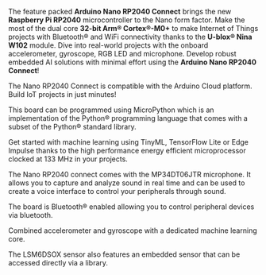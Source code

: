 <FeatureDescription>

The feature packed **Arduino Nano RP2040 Connect** brings the new **Raspberry Pi RP2040** microcontroller to the Nano form factor. Make the most of the dual core **32-bit Arm® Cortex®-M0+** to make Internet of Things projects with Bluetooth® and WiFi connectivity thanks to the **U-blox® Nina W102** module. Dive into real-world projects with the onboard accelerometer, gyroscope, RGB LED and microphone. Develop robust embedded AI solutions with minimal effort using the **Arduino Nano RP2040 Connect**!

</FeatureDescription>

<FeatureList>

<Feature title="Arduino Cloud" image="wifi">
The Nano RP2040 Connect is compatible with the Arduino Cloud platform. Build IoT projects in just minutes!
<FeatureWrapper>
  <FeatureLink title="Go to Platform" url="https://app.arduino.cc/"/>
</FeatureWrapper>
</Feature>

<Feature title="Python® Support" image="python">

This board can be programmed using MicroPython which is an implementation of the Python® programming language that comes with a subset of the Python® standard library.
<FeatureWrapper>
<FeatureLink variant="primary" title="Documentation" url="/tutorials/nano-33-ble-sense/micropython-installation"/>
<FeatureLink variant="secondary" title="Learn More" url="/micropython"/>
</FeatureWrapper>
</Feature>

<Feature title="Machine Learning" image="core">

Get started with machine learning using TinyML, TensorFlow Lite or Edge Impulse thanks to the high performance energy efficient microprocessor clocked at 133 MHz in your projects.
<FeatureWrapper>
<FeatureLink variant="primary" title="Documentation" url="/tutorials/nano-rp2040-connect/rp2040-imu-advanced"/>
<FeatureLink variant="secondary" title="Library" url="https://github.com/stm32duino/X-NUCLEO-IKS01A3"/>
</FeatureWrapper>
</Feature>

<Feature title="Omnidirectional Microphone" image="microphone">

The Nano RP2040 connect comes with the MP34DT06JTR microphone. It allows you to capture and analyze sound in real time and can be used to create a voice interface to control your peripherals through sound.
<FeatureWrapper>
<FeatureLink variant="primary" title="Documentation" url="/tutorials/nano-rp2040-connect/rp2040-microphone-basics"/>
<FeatureLink variant="secondary" title="Library" url="/learn/built-in-libraries/pdm"/>
</FeatureWrapper>
</Feature>

<Feature title="Bluetooth" image="bluetooth">

The board is Bluetooth® enabled allowing you to control peripheral devices via bluetooth.
<FeatureWrapper>
<FeatureLink variant="primary" title="Documentation" url="/tutorials/nano-rp2040-connect/rp2040-ble-device-to-device"/>
<FeatureLink variant="secondary" title="Library" url="https://www.arduino.cc/reference/en/libraries/arduinoble/"/>
</FeatureWrapper>
</Feature>

<Feature title="6-axis IMU" image="imu">

Combined accelerometer and gyroscope with a dedicated machine learning core.
<FeatureWrapper>
<FeatureLink variant="primary" title="Documentation" url="/tutorials/nano-rp2040-connect/rp2040-imu-basics"/>
<FeatureLink variant="secondary" title="Library" url="https://www.arduino.cc/reference/en/libraries/arduino_lsm6dsox/"/>
</FeatureWrapper>
</Feature>

<Feature title="Temperature Sensor" image="temperature-sensor">

The LSM6DSOX sensor also features an embedded sensor that can be accessed directly via a library.
<FeatureWrapper>
<FeatureLink variant="primary" title="Documentation" url="/tutorials/nano-rp2040-connect/rp2040-01-technical-reference#temperature"/>
<FeatureLink variant="secondary" title="Library" url="/learn/built-in-libraries/pdm"/>
</FeatureWrapper>
</Feature>

</FeatureList>
